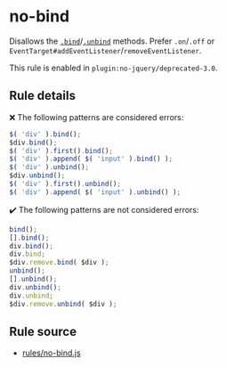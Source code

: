 # no-bind

Disallows the [`.bind`](https://api.jquery.com/bind/)/[`.unbind`](https://api.jquery.com/unbind/) methods. Prefer `.on`/`.off` or `EventTarget#addEventListener`/`removeEventListener`.

This rule is enabled in `plugin:no-jquery/deprecated-3.0`.

## Rule details

❌ The following patterns are considered errors:
```js
$( 'div' ).bind();
$div.bind();
$( 'div' ).first().bind();
$( 'div' ).append( $( 'input' ).bind() );
$( 'div' ).unbind();
$div.unbind();
$( 'div' ).first().unbind();
$( 'div' ).append( $( 'input' ).unbind() );
```

✔️ The following patterns are not considered errors:
```js
bind();
[].bind();
div.bind();
div.bind;
$div.remove.bind( $div );
unbind();
[].unbind();
div.unbind();
div.unbind;
$div.remove.unbind( $div );
```
## Rule source

* [rules/no-bind.js](../src/rules/no-bind.js)
